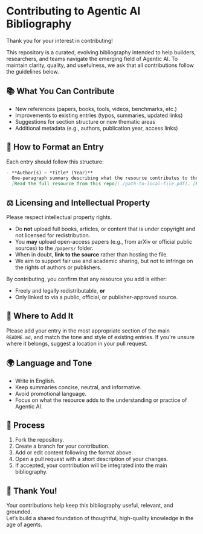 # Contributing to Agentic AI Bibliography

Thank you for your interest in contributing!

This repository is a curated, evolving bibliography intended to help builders, researchers, and teams navigate the emerging field of Agentic AI. To maintain clarity, quality, and usefulness, we ask that all contributions follow the guidelines below.

## 📚 What You Can Contribute

- New references (papers, books, tools, videos, benchmarks, etc.)
- Improvements to existing entries (typos, summaries, updated links)
- Suggestions for section structure or new thematic areas
- Additional metadata (e.g., authors, publication year, access links)

## 📝 How to Format an Entry

Each entry should follow this structure:

```markdown
- **Author(s) – *Title* (Year)**  
  One-paragraph summary describing what the resource contributes to the understanding or implementation of Agentic AI.  
  [Read the full resource from this repo](./path-to-local-file.pdf). [Read the full resource from the source](https://link-to-original-source).
```

## ⚖️ Licensing and Intellectual Property

Please respect intellectual property rights.

- Do **not** upload full books, articles, or content that is under copyright and not licensed for redistribution.
- You **may** upload open-access papers (e.g., from arXiv or official public sources) to the `/papers/` folder.
- When in doubt, **link to the source** rather than hosting the file.
- We aim to support fair use and academic sharing, but not to infringe on the rights of authors or publishers.

By contributing, you confirm that any resource you add is either:

- Freely and legally redistributable, **or**
- Only linked to via a public, official, or publisher-approved source.

## 🧭 Where to Add It

Please add your entry in the most appropriate section of the main `README.md`, and match the tone and style of existing entries. If you're unsure where it belongs, suggest a location in your pull request.

## 🌍 Language and Tone

- Write in English.
- Keep summaries concise, neutral, and informative.
- Avoid promotional language.
- Focus on what the resource adds to the understanding or practice of Agentic AI.

## 🔁 Process

1. Fork the repository.
2. Create a branch for your contribution.
3. Add or edit content following the format above.
4. Open a pull request with a short description of your changes.
5. If accepted, your contribution will be integrated into the main bibliography.

## 🤝 Thank You!

Your contributions help keep this bibliography useful, relevant, and grounded.  
Let’s build a shared foundation of thoughtful, high-quality knowledge in the age of agents.
